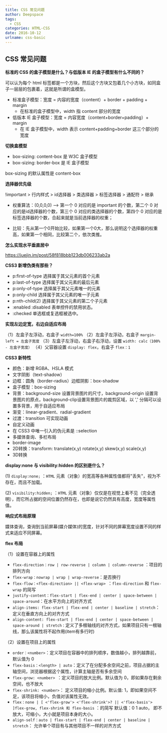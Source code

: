 ```yaml
---
title: CSS 常见问题
author: Deepspace
tags:
  - CSS
categories: HTML-CSS
date: 2016-10-12
urlname: css-basic
---
```




## CSS 常见问题

**标准的 CSS 的盒子模型是什么？与低版本 IE 的盒子模型有什么不同的？**

可以认为每个 html 标签都是一个方块，然后这个方块又包着几个小方块，如同盒子一层层的包裹着，这就是所谓的盒模型。

- 标准盒子模型：宽度 = 内容的宽度（content）+ border + padding + margin
  - 在标准的盒子模型中，width 指 content 部分的宽度
- 低版本 IE 盒子模型：宽度 = 内容宽度（content+border+padding）+ margin
  - 在 IE 盒子模型中，width 表示 content+padding+border 这三个部分的宽度



**切换盒模型**

- box-sizing: content-box 是 W3C 盒子模型
- box-sizing: border-box 是 IE 盒子模型

box-sizing 的默认属性是 content-box



**选择器优先级**

!important > 行内样式 > id选择器 > 类选择器 > 标签选择器 > 通配符 > 继承

- 权重算法：(0,0,0,0)  ——> 第一个 0 对应的是 important 的个数，第二个 0 对应的是id选择器的个数，第三个 0 对应的类选择器的个数，第四个 0 对应的是标签选择器的个数，合起来就是当前选择器的权重；

- 比较：先从第一个0开始比较，如果第一个0大，那么说明这个选择器的权重高，如果第一个相同，比较第二个，依次类推。



**怎么实现水平垂直居中**

https://juejin.im/post/58f818bbb123db006233ab2a



**CSS3 新增伪类有那些？**

- p:first-of-type 选择属于其父元素的首个元素
- p:last-of-type 选择属于其父元素的最后元素
- p:only-of-type 选择属于其父元素唯一的元素
- p:only-child 选择属于其父元素的唯一子元素
- p:nth-child(2) 选择属于其父元素的第二个子元素
- :enabled :disabled 表单控件的禁用状态。
- :checked 单选框或复选框被选中。



**实现左边定宽，右边自适应布局**

（1）左盒子左浮动，右盒子 `width=100%`
（2）左盒子左浮动，右盒子 `margin-left = 左盒子宽度`
（3）左盒子左浮动，右盒子右浮动，设置 `width: calc（100% - 左盒子宽度）`
（4）父容器设置 `display: flex`，右盒子 `flex：1`



**CSS3 新特性**

- 颜色：新增 RGBA、HSLA 模式
- 文字阴影（text-shadow）
- 边框：圆角（border-radius）边框阴影：box-shadow
- 盒子模型：box-sizing
- 背景：background-size 设置背景图片的尺寸，background-origin 设置背景图片的原点，background-clip设置背景图片的裁剪区域，以 ',' 分隔可以设置多背景，用于自适应布局
- 渐变：linear-gradient、radial-gradient
- 过渡：transition 可实现动画
- 自定义动画
- 在 CSS3 中唯一引入的伪元素是 ::selection
- 多媒体查询、多栏布局
- border-image
- 2D转换：transform: translate(x,y) rotate(x,y) skew(x,y) scale(x,y)
- 3D转换



**display:none 与 visibility:hidden 的区别是什么？**

(1)	`display:none;` ：`HTML` 元素（对象）的宽高等各种属性值都将"丢失"，视为不存在，而且不加载。

(2)	`visibility:hidden;` ：`HTML` 元素（对象）仅仅是在视觉上看不见（完全透明），而它所占据的空间位置仍然存在，也即是说它仍然具有高度，宽度等属性值。



**响应式布局原理**

媒体查询，查询到当前屏幕(媒介媒体)的宽度，针对不同的屏幕宽度设置不同的样式来适应不同屏幕。



**flex 布局**

（1）设置在容器上的属性

- `flex-direction：row | row-reverse | column | column-reverse` ：项目的排列方向
- `flex-wrap：nowrap | wrap | wrap-reverse`：是否换行
- `flex-flow：<flex-direction> || <flex-wrap> `：`flex-direction` 和 `flex-wrap` 的简写
- `justify-content：flex-start | flex-end | center | space-between | space-around`：在水平方向上的对齐方式
- `align-items: flex-start | flex-end | center | baseline | stretch`：定义在垂直方向上的对齐方式
- `align-content: flex-start | flex-end | center | space-between | space-around | stretch`  : 定义了多根轴线的对齐方式，如果项目只有一根轴线，那么该属性将不起作用(item有多行时)

（2）设置在项目上的属性

- `order：<number>`：定义项目在容器中的排列顺序，数值越小，排列越靠前，默认值为 0
- `flex-basis：<length> | auto`：定义了在分配多余空间之前，项目占据的主轴空间，浏览器根据这个属性，计算主轴是否有多余空间
- `flex-grow: <number> `：定义项目的放大比例。默认值为 0，即如果存在剩余空间，也不放大
- `flex-shrink: <number>`： 定义项目的缩小比例。默认值: 1，即如果空间不足，该项目将缩小，负值对该属性无效。
- `flex：none | [ <'flex-grow'> <'flex-shrink'>? || <'flex-basis'> ]flex-grow, flex-shrink 和 flex-basis` ：的简写 默认值：0 1 auto， 即不放大，可缩小，大小就是项目本身的大小。
- `align-self：auto | flex-start | flex-end | center | baseline | stretch`： 允许单个项目有与其他项目不一样的对齐方式